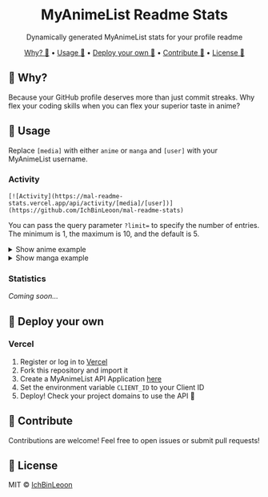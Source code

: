 <h1 align="center">MyAnimeList Readme Stats</h1>

<p align="center">Dynamically generated MyAnimeList stats for your profile readme</p>

<p align="center">
  <a href="#-Why">Why? 🤔</a>
  •
  <a href="#-Usage">Usage 🚀</a>
  •
  <a href="#-Deploy-your-own">Deploy your own 🔧</a>
  •
  <a href="#-Contribute">Contribute 🤝</a>
  •
  <a href="#-License">License 📜</a>
</p>

## 🤔 Why?
Because your GitHub profile deserves more than just commit streaks. Why flex your coding skills when you can flex your superior taste in anime?

## 🚀 Usage
Replace `[media]` with either `anime` or `manga` and `[user]` with your MyAnimeList username.

### Activity
```
[![Activity](https://mal-readme-stats.vercel.app/api/activity/[media]/[user])](https://github.com/IchBinLeoon/mal-readme-stats)
```

You can pass the query parameter `?limit=` to specify the number of entries. The minimum is 1, the maximum is 10, and the default is 5.

<details>
<summary>Show anime example</summary>

[![Anime Activity](https://mal-readme-stats.vercel.app/api/activity/anime/IchBinLeoon)](https://github.com/IchBinLeoon/mal-readme-stats)

</details>

<details>
<summary>Show manga example</summary>

[![Manga Activity](https://mal-readme-stats.vercel.app/api/activity/manga/IchBinLeoon)](https://github.com/IchBinLeoon/mal-readme-stats)

</details>

### Statistics
_Coming soon..._

## 🔧 Deploy your own

### Vercel
1. Register or log in to [Vercel](https://vercel.com)
2. Fork this repository and import it
3. Create a MyAnimeList API Application [here](https://myanimelist.net/apiconfig/create)
4. Set the environment variable `CLIENT_ID` to your Client ID
5. Deploy! Check your project domains to use the API 🎉

## 🤝 Contribute
Contributions are welcome! Feel free to open issues or submit pull requests!

## 📜 License
MIT © [IchBinLeoon](https://github.com/IchBinLeoon/mal-readme-stats/blob/main/LICENSE)
